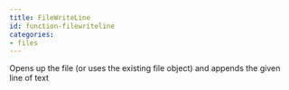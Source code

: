 ```yaml
---
title: FileWriteLine
id: function-filewriteline
categories:
- files
---
```


Opens up the file (or uses the existing file object) and appends the given line of text
